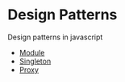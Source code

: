 # Design Patterns

Design patterns in javascript

- [Module](https://github.com/mtorre4580/patterns.js/tree/main/module)
- [Singleton](https://github.com/mtorre4580/patterns.js/tree/main/singleton)
- [Proxy](https://github.com/mtorre4580/patterns.js/tree/main/proxy)